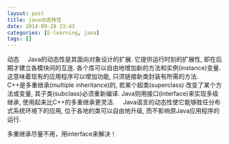 ```yaml
---
layout: post
title: java动态特性
date: 2014-09-28 23:43
categories: [E-learning, java]
tags: []
---
```

动态
    Java的动态性是其面向对象设计的扩展. 它提供运行时刻的扩展性, 即在后期才建立各模块间的互连. 各个库可以自由地增加新的方法和实例(instance)变量. 这意味着现有的应用程序可以增加功能, 只须链接新类封装有所需的方法.
    C++是多重继承(multiple inheritance)的, 若某个超类(superclass) 改变了某个方法或变量, 其子类(subclass)必须重新编译. Java则用接口(interface)来实现多级继承, 使用起来比C++的多重继承更灵活.
    Java语言的动态性使它能够胜任分布式系统环境下的应用, 位于各地的类可以自由地升级, 而不影响原Java应用程序的运行.

多重继承尽量不用，用interface来解决！
